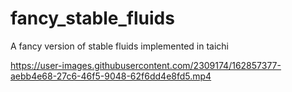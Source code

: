 # fancy_stable_fluids

A fancy version of stable fluids implemented in taichi



https://user-images.githubusercontent.com/2309174/162857377-aebb4e68-27c6-46f5-9048-62f6dd4e8fd5.mp4

